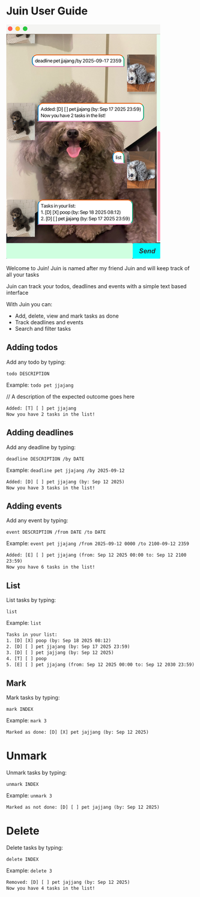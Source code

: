 # Juin User Guide

![Product Screenshot](Ui.png)

Welcome to Juin! Juin is named after my friend Juin and will keep track of all your tasks

Juin can track your todos, deadlines and events with a simple text based interface

With Juin you can:
- Add, delete, view and mark tasks as done
- Track deadlines and events
- Search and filter tasks

## Adding todos

Add any todo by typing:

```
todo DESCRIPTION
```

Example: `todo pet jjajang`

// A description of the expected outcome goes here

```
Added: [T] [ ] pet jjajang
Now you have 2 tasks in the list!
```

## Adding deadlines

Add any deadline by typing:

```
deadline DESCRIPTION /by DATE
```

Example: `deadline pet jjajang /by 2025-09-12`


```
Added: [D] [ ] pet jjajang (by: Sep 12 2025)
Now you have 3 tasks in the list!
```


## Adding events

Add any event by typing:

```
event DESCRIPTION /from DATE /to DATE
```

Example: `event pet jjajang /from 2025-09-12 0000 /to 2100-09-12 2359`


```
Added: [E] [ ] pet jjajang (from: Sep 12 2025 00:00 to: Sep 12 2100 23:59)
Now you have 6 tasks in the list!
```

## List

List tasks by typing:

```
list
```

Example: `list`


```
Tasks in your list:
1. [D] [X] poop (by: Sep 18 2025 08:12)
2. [D] [ ] pet jjajang (by: Sep 17 2025 23:59)
3. [D] [ ] pet jajjang (by: Sep 12 2025)
4. [T] [ ] poop
5. [E] [ ] pet jjajang (from: Sep 12 2025 00:00 to: Sep 12 2030 23:59)
```

## Mark

Mark tasks by typing:

```
mark INDEX
```

Example: `mark 3`


```
Marked as done: [D] [X] pet jajjang (by: Sep 12 2025)
```

# Unmark
Unmark tasks by typing:

```
unmark INDEX
```

Example: `unmark 3`


```
Marked as not done: [D] [ ] pet jajjang (by: Sep 12 2025)
```

# Delete
Delete tasks by typing:

```
delete INDEX
```

Example: `delete 3`


```
Removed: [D] [ ] pet jajjang (by: Sep 12 2025)
Now you have 4 tasks in the list!
```